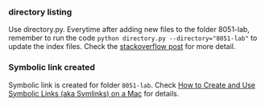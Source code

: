 ### directory listing
Use directory.py. Everytime after adding new files to the folder 8051-lab, remember to run the code `python directory.py --directory="8051-lab"` to update the index files. Check the [stackoverflow post](https://stackoverflow.com/questions/39048654/how-to-enable-directory-indexing-on-github-pages) for more detail.

### Symbolic link created
Symbolic link is created for folder `8051-lab`. Check [How to Create and Use Symbolic Links (aka Symlinks) on a Mac](https://www.howtogeek.com/297721/how-to-create-and-use-symbolic-links-aka-symlinks-on-a-mac/) for details.
